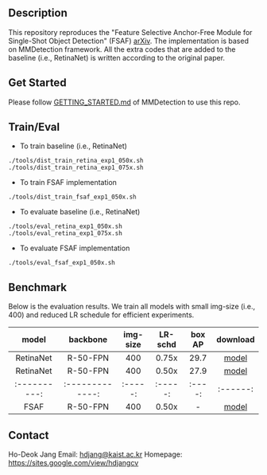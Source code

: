 ## Description

This repository reproduces the "Feature Selective Anchor-Free Module for Single-Shot Object Detection" (FSAF) [arXiv](https://arxiv.org/pdf/1903.00621.pdf). The implementation is based on MMDetection framework. All the extra codes that are added to the baseline (i.e., RetinaNet) is written according to the original paper.


## Get Started

Please follow [GETTING_STARTED.md](docs/GETTING_STARTED.md) of MMDetection to use this repo.


## Train/Eval

- To train baseline (i.e., RetinaNet)
```Shell
./tools/dist_train_retina_exp1_050x.sh
./tools/dist_train_retina_exp1_075x.sh
```
- To train FSAF implementation
```Shell
./tools/dist_train_fsaf_exp1_050x.sh
```

- To evaluate baseline (i.e., RetinaNet)
```Shell
./tools/eval_retina_exp1_050x.sh
./tools/eval_retina_exp1_075x.sh
```
- To evaluate FSAF implementation
```Shell
./tools/eval_fsaf_exp1_050x.sh
```


## Benchmark

Below is the evaluation results. We train all models with small img-size (i.e., 400) and reduced LR schedule for efficient experiments.

|  model     |    backbone    | img-size | LR-schd | box AP | download |
|:----------:|:-------------: | :-----:  | :-----: | :----: | :------: |
| RetinaNet  |    R-50-FPN    |   400    |  0.75x  |  29.7  |  [model](https:??.pth)  |
| RetinaNet  |    R-50-FPN    |   400    |  0.50x  |  27.9  |  [model](https:??.pth)  |
|:----------:|:-------------: | :-----:  | :-----: | :----: | :------: |
| FSAF       |    R-50-FPN    |   400    |  0.50x  |  -     |  [model](https:??.pth)  |


## Contact

Ho-Deok Jang
Email: hdjang@kaist.ac.kr
Homepage: https://sites.google.com/view/hdjangcv